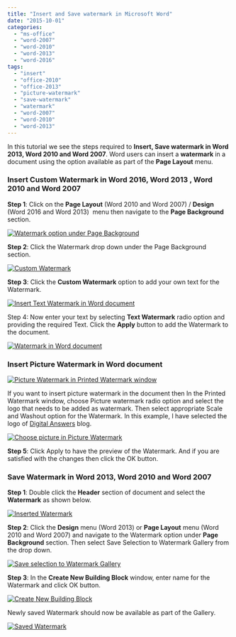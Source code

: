 ```yaml
---
title: "Insert and Save watermark in Microsoft Word"
date: "2015-10-01"
categories: 
  - "ms-office"
  - "word-2007"
  - "word-2010"
  - "word-2013"
  - "word-2016"
tags: 
  - "insert"
  - "office-2010"
  - "office-2013"
  - "picture-watermark"
  - "save-watermark"
  - "watermark"
  - "word-2007"
  - "word-2010"
  - "word-2013"
---
```


In this tutorial we see the steps required to **Insert, Save watermark in Word 2013, Word 2010 and Word 2007**. Word users can insert a **watermark** in a document using the option available as part of the **Page Layout** menu.

### Insert Custom Watermark in Word 2016, Word 2013 , Word 2010 and Word 2007

**Step 1**: Click on the **Page Layout** (Word 2010 and Word 2007) / **Design** (Word 2016 and Word 2013)  menu then navigate to the **Page Background** section.

[![Watermark option under Page Background](/assets/images/image_thumb21.png "Watermark option under Page Background")](http://blogmines.com/blog/wp-content/uploads/2010/08/image22.png)

**Step 2**: Click the Watermark drop down under the Page Background section.

[![Custom Watermark](/assets/images/image_thumb537.png "Custom Watermark")](http://blogmines.com/blog/wp-content/uploads/2013/02/image43.png)

**Step 3**: Click the **Custom Watermark** option to add your own text for the Watermark.

[![Insert Text Watermark in Word document](/assets/images/image_thumb538.png "Insert Text Watermark in Word document")](http://blogmines.com/blog/wp-content/uploads/2013/02/image44.png)

Step 4: Now enter your text by selecting **Text Watermark** radio option and providing the required Text. Click the **Apply** button to add the Watermark to the document.

[![Watermark in Word document](/assets/images/image_thumb539.png "Watermark in Word document")](http://blogmines.com/blog/wp-content/uploads/2013/02/image45.png)

### Insert Picture Watermark in Word document

[![Picture Watermark in Printed Watermark window](/assets/images/image_thumb40.png "Picture Watermark in Printed Watermark window")](http://blogmines.com/blog/wp-content/uploads/2012/08/image40.png)

If you want to insert picture watermark in the document then In the Printed Watermark window, choose Picture watermark radio option and select the logo that needs to be added as watermark. Then select appropriate Scale and Washout option for the Watermark. In this example, I have selected the logo of [Digital Answers](http://blogmines.com/) blog.

[![Choose picture in Picture Watermark](/assets/images/1_image_thumb41.png "Choose picture in Picture Watermark")](http://blogmines.com/blog/wp-content/uploads/2012/08/image41.png)

**Step 5**: Click Apply to have the preview of the Watermark. And if you are satisfied with the changes then click the OK button.

### Save Watermark in Word 2013, Word 2010 and Word 2007

**Step 1**: Double click the **Header** section of document and select the **Watermark** as shown below.

[![Inserted Watermark](/assets/images/image_thumb540.png "Inserted Watermark")](http://blogmines.com/blog/wp-content/uploads/2013/02/image46.png)

**Step 2**: Click the **Design** menu (Word 2013) or **Page Layout** menu (Word 2010 and Word 2007) and navigate to the Watermark option under **Page Background** section. Then select Save Selection to Watermark Gallery from the drop down.

[![Save selection to Watermark Gallery](/assets/images/image_thumb547.png "Save selection to Watermark Gallery")](http://blogmines.com/blog/wp-content/uploads/2013/02/image47.png)

**Step 3**: In the **Create New Building Block** window, enter name for the Watermark and click OK button.

[![Create New Building Block ](/assets/images/image_thumb548.png "Create New Building Block ")](http://blogmines.com/blog/wp-content/uploads/2013/02/image48.png)

Newly saved Watermark should now be available as part of the Gallery.

[![Saved Watermark](/assets/images/image_thumb549.png "Saved Watermark")](http://blogmines.com/blog/wp-content/uploads/2013/02/image49.png)
